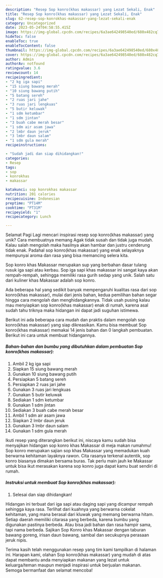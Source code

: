 ```yaml
---
description: "Resep Sop konro(khas makassar) yang Lezat Sekali, Enak"
title: "Resep Sop konro(khas makassar) yang Lezat Sekali, Enak"
slug: 62-resep-sop-konrokhas-makassar-yang-lezat-sekali-enak
category: Uncategorized
date: 2023-05-24T04:58:55.415Z
image: https://img-global.cpcdn.com/recipes/6a3ae642498540ed/680x482cq70/sop-konrokhas-makassar-foto-resep-utama.jpg
hideToc: false
enableToc: true
enableTocContent: false
thumbnail: https://img-global.cpcdn.com/recipes/6a3ae642498540ed/680x482cq70/sop-konrokhas-makassar-foto-resep-utama.jpg
cover: https://img-global.cpcdn.com/recipes/6a3ae642498540ed/680x482cq70/sop-konrokhas-makassar-foto-resep-utama.jpg
author: Admin
authorAv: notfound
ratingvalue: 3.6
reviewcount: 14
recipeingredient:
- "2 kg iga sapi"
- "15 siung bawang merah"
- "10 siung bawang putih"
- "5 batang sereh"
- "2 ruas jari jahe"
- "3 ruas jari lengkuas"
- "5 butir keluwak"
- "1 sdm ketumbar"
- "1 sdm jintan"
- "3 buah cabe merah besar"
- "1 sdm air asam jawa"
- "2 lmbr daun jeruk"
- "3 lmbr daun salam"
- "1 sdm gula merah"
recipeinstructions:

- "Sudah jadi dan siap dihidangkan!"
categories:
- Resep
tags:
- sop
- konrokhas
- makassar

katakunci: sop konrokhas makassar 
nutrition: 201 calories
recipecuisine: Indonesian
preptime: "PT14M"
cooktime: "PT31M"
recipeyield: "1"
recipecategory: Lunch

---
```



Selamat Pagi Lagi mencari inspirasi resep sop konro(khas makassar) yang unik? Cara membuatnya memang Agak tidak susah dan tidak juga mudah. Kalau salah mengolah maka hasilnya akan hambar dan justru cenderung tidak enak. Padahal sop konro(khas makassar) yang enak selayaknya mempunyai aroma dan rasa yang bisa memancing selera kita.


Sop konro khas Makassar merupakan sup yang berbahan dasar tulang rusuk iga sapi atau kerbau. Sop iga sapi khas makassar ini sangat kaya akan rempah-rempah, sehingga memiliki rasa gurih sedap yang unik. Salah satu dari kuliner khas Makassar adalah sop konro.

Ada beberapa hal yang sedikit banyak mempengaruhi kualitas rasa dari sop konro(khas makassar), mulai dari jenis bahan, kedua pemilihan bahan segar hingga cara mengolah dan menghidangkannya. Tidak usah pusing kalau mau menyiapkan sop konro(khas makassar) enak di rumah, karena asal sudah tahu triknya maka hidangan ini dapat jadi suguhan istimewa.


Berikut ini ada beberapa cara mudah dan praktis dalam mengolah sop konro(khas makassar) yang siap dikreasikan. Kamu bisa membuat Sop konro(khas makassar) memakai 14 jenis bahan dan 0 langkah pembuatan. Berikut ini cara untuk membuat hidangannya.

<!--inarticleads1-->

##### Bahan-bahan dan bumbu yang dibutuhkan dalam pembuatan Sop konro(khas makassar):

1. Ambil 2 kg iga sapi
1. Siapkan 15 siung bawang merah
1. Gunakan 10 siung bawang putih
1. Persiapkan 5 batang sereh
1. Persiapkan 2 ruas jari jahe
1. Gunakan 3 ruas jari lengkuas
1. Gunakan 5 butir keluwak
1. Sediakan 1 sdm ketumbar
1. Gunakan 1 sdm jintan
1. Sediakan 3 buah cabe merah besar
1. Ambil 1 sdm air asam jawa
1. Siapkan 2 lmbr daun jeruk
1. Gunakan 3 lmbr daun salam
1. Gunakan 1 sdm gula merah


Ikuti resep yang diterangkan berikut ini, niscaya kamu sudah bisa menyajikan hidangan sop konro khas Makassar di meja makan rumahmu! Sop konro merupakan sajian sop khas Makassar yang memadukan kuah berwarna kehitaman layaknya rawon. Cita rasanya terkenal autentik, sop konro biasanya dimakan bersama buras. Tak perlu main jauh ke Makassar untuk bisa ikut merasakan karena sop konro juga dapat kamu buat sendiri di rumah. 

<!--inarticleads2-->

##### Instruksi untuk membuat Sop konro(khas makassar):


1. Selesai dan siap dihidangkan!

Hidangan ini terbuat dari iga sapi atau daging sapi yang dicampur rempah sehingga kaya rasa. Terlihat dari kuahnya yang berwarna cokelat kehitaman, yang mana berasal dari kluwak yang memang berwarna hitam. Setiap daerah memiliki citarasa yang berbeda, karena bumbu yang digunakan pastinya berbeda. Atau bisa jadi bahan dan rasa hampir sama, tapi nama berbeda. Sajikan Sop Konro khas Makassar dengan taburan bawang goreng, irisan daun bawang, sambal dan secukupnya perasaan jeruk nipis. 

Terima kasih telah menggunakan resep yang tim kami tampilkan di halaman ini. Harapan kami, olahan Sop konro(khas makassar) yang mudah di atas dapat membantu anda menyiapkan makanan yang lezat untuk keluarga/teman maupun menjadi inspirasi untuk berjualan makanan. Semoga bermanfaat dan selamat mencoba!
